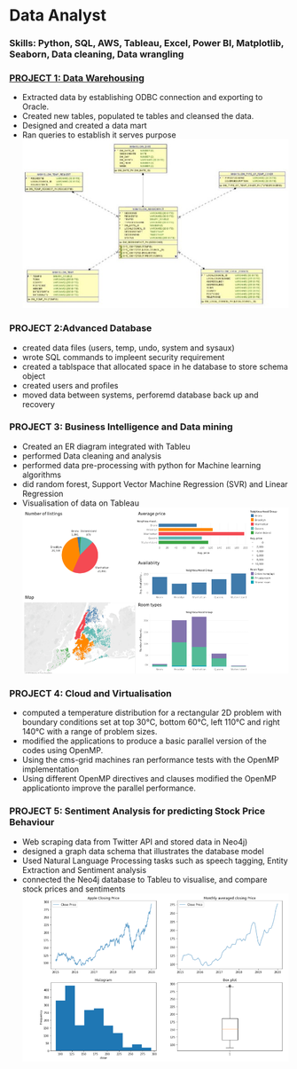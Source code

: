 # Data Analyst

### Skills: Python, SQL, AWS, Tableau, Excel, Power BI, Matplotlib, Seaborn, Data cleaning, Data wrangling
### [PROJECT 1: Data Warehousing](https://github.com/nk8410j/nasrakhalif.github.io)
*  Extracted data by establishing ODBC connection and exporting to Oracle.
*  Created new tables, populated te tables and cleansed the data.
*  Designed and created a data mart
*  Ran queries to establish it serves purpose
![](https://github.com/nk8410j/nasrakhalif.github.io/blob/main/images/datamart.jpg)

### PROJECT 2:Advanced Database
*  created data files (users, temp, undo, system and sysaux)
*  wrote SQL commands to impleent security requirement
*  created a tablspace that allocated space in he database to store schema object
*  created users and profiles
*  moved data between systems, perforemd database back up and recovery


### PROJECT 3: Business Intelligence and Data mining
*  Created an ER diagram integrated with Tableu
*  performed Data cleaning and analysis
*  performed data pre-processing with python for Machine learning algorithms
*  did random forest, Support Vector Machine Regression (SVR) and Linear Regression
*  Visualisation of data on Tableau
![](https://github.com/nk8410j/nasrakhalif.github.io/blob/main/images/Dashboard%20of%20Airbnb.png)
### PROJECT 4: Cloud and Virtualisation
* computed a temperature distribution for a rectangular 2D problem with boundary conditions set at top 30°C,      bottom 60°C, left 110°C and right 140°C with a range of problem sizes.
*  modified the applications to produce a basic parallel version of the codes using OpenMP.
*  Using the cms-grid machines ran performance tests with the OpenMP implementation
* Using different OpenMP directives and clauses  modified the OpenMP applicationto improve the parallel performance.

### PROJECT 5: Sentiment Analysis for predicting Stock Price Behaviour

* Web scraping data from Twitter API and stored data in Neo4j)
* designed a graph data schema that illustrates the database model
* Used Natural Language Processing tasks such as speech tagging, Entity Extraction and Sentiment analysis
* connected the Neo4j database to Tableu to visualise, and compare stock prices and sentiments
![](https://github.com/nk8410j/nasrakhalif.github.io/blob/main/images/graphs%20of%20apple%20closing%20price.png)
